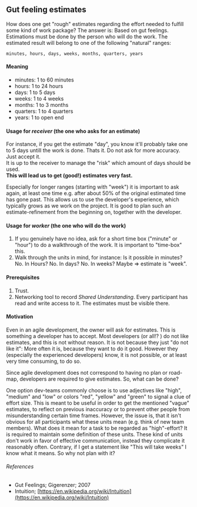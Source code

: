 ## Gut feeling estimates

How does one get "rough" estimates regarding the effort needed to fulfill some kind of work package?
The answer is: Based on gut feelings. Estimations must be done by the person who will do
the work. The estimated result will belong to one of the following "natural" ranges:

```
minutes, hours, days, weeks, months, quarters, years
```

#### Meaning

- minutes: 1 to 60 minutes
- hours: 1 to 24 hours
- days: 1 to 5 days
- weeks: 1 to 4 weeks
- months: 1 to 3 months
- quarters: 1 to 4 quarters
- years: 1 to open end

#### Usage for _receiver_ (the one who asks for an estimate)

For instance, if you get the estimate "day", you know it'll probably take one to 5 days untill the work is done.
Thats it. Do not ask for more accuracy. Just accept it.  
It is up to the receiver to manage the "risk" which amount of days should be used.  
**This will lead us to get (good!) estimates very fast.**

Especially for longer ranges (starting with "week") it is important to ask
again, at least one time e.g. after about 50% of the original estimated time has gone past. This allows us to use the developer's experience, which typically grows as we work on the project.
It is good to plan such an estimate-refinement from the beginning on, together with the developer.

#### Usage for _worker_ (the one who will do the work)

1. If you genuinely have no idea, ask for a short time box ("minute" or "hour") to do a walkthrough of the work. It is important to "time-box"   this.
2. Walk through the units in mind, for instance: Is it possible in minutes? No. In Hours? No.
   In days? No. In weeks? Maybe => estimate is "week".

#### Prerequisites

1. Trust.
2. Networking tool to record _Shared Understanding_. Every participant has read and write access to it. The estimates must be visible there.

#### Motivation

Even in an agile development, the owner will ask for estimates.
This is something a developer has to accept. Most developers (or all!? ) do not
like estimates, and this is not without reason. It is not because they just
"do not like it": More often it is, because they want to do it good. However they (especially
the experienced developers) know, it is not possible, or at least very time consuming, to do so.

Since agile development does not correspond to having no plan or road-map, developers are required to give estimates. So, what can be done?

One option dev-teams commonly choose is to use adjectives like "high", "medium" and "low" or colors "red", "yellow" and "green" to signal a clue of effort size. This is meant to be useful in order to get the mentioned "vague" estimates, to reflect on previous inaccuracy or to prevent other people from misunderstanding certain time frames. 
However, the issue is, that it isn't obvious for all participants what these units mean (e.g. think of new team members).
What does it mean for a task to be regarded as "high"-effort? It is required to maintain some definition of these units.
These kind of units don't work in favor of effective communication, instead they complicate it reasonably often. Contrary,
if I get a statement like "This will take weeks" I know what it means. So why not plan with it?

###### References

- Gut Feelings; Gigerenzer; 2007
- Intuition; [https://en.wikipedia.org/wiki/Intuition](https://en.wikipedia.org/wiki/Intuition)
